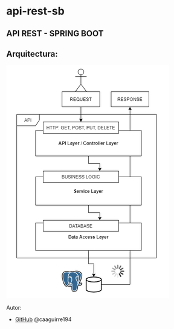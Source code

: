 # api-rest-sb

## API REST - SPRING BOOT

## Arquitectura:
 ![GitHub](/img/ApiRest.png)

Autor:
*  [GitHub](https://github.com/caaguirre194)
	 @caaguirre194
